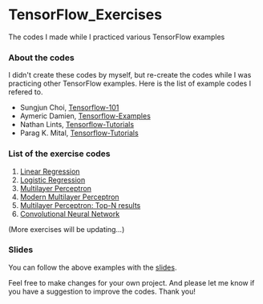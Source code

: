 # TensorFlow_Exercises
The codes I made while I practiced various TensorFlow examples

### About the codes
I didn't create these codes by myself, but re-create the codes while I was practicing other TensorFlow examples. Here is the list of example codes I refered to.

- Sungjun Choi, [Tensorflow-101](https://github.com/sjchoi86/Tensorflow-101)
- Aymeric Damien, [Tensorflow-Examples](https://github.com/aymericdamien/TensorFlow-Examples/)
- Nathan Lints, [Tensorflow-Tutorials](https://github.com/nlintz/TensorFlow-Tutorials)
- Parag K. Mital, [Tensorflow-Tutorials](https://github.com/pkmital/tensorflow_tutorials)

### List of the exercise codes

1. [Linear Regression](https://github.com/terryum/TensorFlow_Exercises/blob/master/1_LinearRegression_160516.ipynb) 
2. [Logistic Regression](https://github.com/terryum/TensorFlow_Exercises/blob/master/2_LogisticRegression_MNIST_160516.ipynb)
3. [Multilayer Perceptron](https://github.com/terryum/TensorFlow_Exercises/blob/master/3a_MLP_MNIST_160516.ipynb)
4. [Modern Multilayer Perceptron](https://github.com/terryum/TensorFlow_Exercises/blob/master/3b_MLP_MNIST_Modern_160517.ipynb)
5. [Multilayer Perceptron: Top-N results](https://github.com/terryum/TensorFlow_Exercises/blob/master/3c_MLP_MNIST_topNresults_160712.ipynb)
6. [Convolutional Neural Network](https://github.com/terryum/TensorFlow_Exercises/blob/master/4a_CNN_MNIST_160712.ipynb)

(More exercises will be updating...)

### Slides

You can follow the above examples with the [slides](http://terryum.io/ml_practice/2016/05/28/TFIntroSlides/). 

Feel free to make changes for your own project. And please let me know if you have a suggestion to improve the codes. Thank you!
